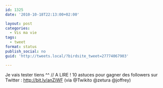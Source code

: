 ```yaml
---
id: 1325
date: '2010-10-18T22:13:00+02:00'

layout: post
categories:
  - Vis ma vie
tags:
  - tweet
format: status
publish_social: no
guid: 'http://tweets.local/?birdsite_tweet=27774067903'

---
```


Je vais tester tiens ^^ // A LIRE ! 10 astuces pour gagner des followers sur Twitter : http://bit.ly/anZiWF (via @Twikito @zetura @joffrey)